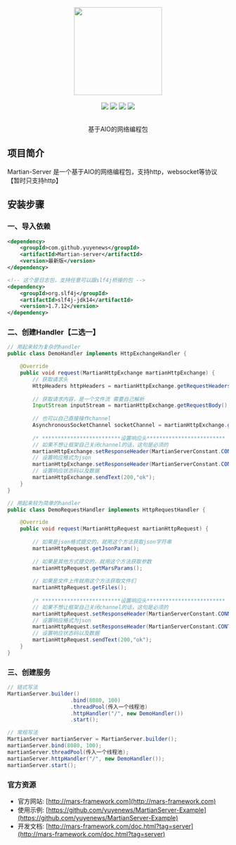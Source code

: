 <div align=center>
<img width="200px;" src="http://mars-framework.com/img/logo-github.png"/>
</div>

<br/>

<div align=center>

<img src="https://img.shields.io/badge/licenes-MIT-brightgreen.svg"/>
<img src="https://img.shields.io/badge/jdk-11+-brightgreen.svg"/>
<img src="https://img.shields.io/badge/maven-3.5.4+-brightgreen.svg"/>
<img src="https://img.shields.io/badge/release-master-brightgreen.svg"/>

</div>

<br/>

<div align=center>

基于AIO的网络编程包

</div>

## 项目简介

Martian-Server 是一个基于AIO的网络编程包，支持http，websocket等协议【暂时只支持http】

## 安装步骤

### 一、导入依赖

```xml
<dependency>
    <groupId>com.github.yuyenews</groupId>
    <artifactId>Martian-server</artifactId>
    <version>最新版</version>
</dependency>

<!-- 这个是日志包，支持任意可以跟slf4j桥接的包 -->
<dependency>
    <groupId>org.slf4j</groupId>
    <artifactId>slf4j-jdk14</artifactId>
    <version>1.7.12</version>
</dependency>
```
### 二、创建Handler【二选一】
```java
// 用起来较为复杂的handler
public class DemoHandler implements HttpExchangeHandler {

    @Override
    public void request(MartianHttpExchange martianHttpExchange) {
        // 获取请求头
        HttpHeaders httpHeaders = martianHttpExchange.getRequestHeaders();
        
        // 获取请求内容，是一个文件流 需要自己解析
        InputStream inputStream = martianHttpExchange.getRequestBody();
    
        // 也可以自己直接操作channel
        AsynchronousSocketChannel socketChannel = martianHttpExchange.getSocketChannel();
    
        /* *************************设置响应头************************* */
        // 如果不想让框架自己关闭channel的话，这句是必须的
        martianHttpExchange.setResponseHeader(MartianServerConstant.CONNECTION,"keep-alive");
        // 设置响应格式为json
        martianHttpExchange.setResponseHeader(MartianServerConstant.CONTENT_TYPE,MartianServerConstant.JSON_CONTENT_TYPE);
        // 设置响应状态码以及数据
        martianHttpExchange.sendText(200,"ok");
    }
}

// 用起来较为简单的handler
public class DemoRequestHandler implements HttpRequestHandler {

    @Override
    public void request(MartianHttpRequest martianHttpRequest) {
        
        // 如果是json格式提交的，就用这个方法获取json字符串
        martianHttpRequest.getJsonParam();
        
        // 如果是其他方式提交的，就用这个方法获取参数
        martianHttpRequest.getMarsParams();
        
        // 如果是文件上传就用这个方法获取文件们
        martianHttpRequest.getFiles();
        
        /* *************************设置响应头************************* */
        // 如果不想让框架自己关闭channel的话，这句是必须的
        martianHttpRequest.setResponseHeader(MartianServerConstant.CONNECTION,"keep-alive");
        // 设置响应格式为json
        martianHttpRequest.setResponseHeader(MartianServerConstant.CONTENT_TYPE,MartianServerConstant.JSON_CONTENT_TYPE);
        // 设置响应状态码以及数据
        martianHttpRequest.sendText(200,"ok");
    }
}
```

### 三、创建服务
```java
// 链式写法
MartianServer.builder()
                    .bind(8080, 100)
                    .threadPool(传入一个线程池)
                    .httpHandler("/", new DemoHandler())
                    .start();

// 常规写法
MartianServer martianServer = MartianServer.builder();
martianServer.bind(8080, 100);
martianServer.threadPool(传入一个线程池);
martianServer.httpHandler("/", new DemoHandler());
martianServer.start();
```

### 官方资源
- 官方网站: [http://mars-framework.com](http://mars-framework.com)
- 使用示例: [https://github.com/yuyenews/MartianServer-Example](https://github.com/yuyenews/MartianServer-Example)
- 开发文档: [http://mars-framework.com/doc.html?tag=server](http://mars-framework.com/doc.html?tag=server)